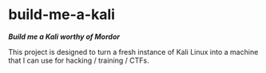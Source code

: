 # build-me-a-kali

***Build me a Kali worthy of Mordor***

This project is designed to turn a fresh instance of Kali Linux into a machine 
that I can use for hacking / training / CTFs.
